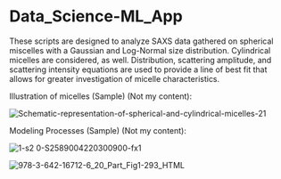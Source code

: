 # Data_Science-ML_App
These scripts are designed to analyze SAXS data gathered on spherical miscelles with a Gaussian and Log-Normal size distribution. Cylindrical micelles are considered, as well. Distribution, scattering amplitude, and scattering intensity equations are used to provide a line of best fit that allows for greater investigation of micelle characteristics.

Illustration of micelles (Sample) (Not my content): 

![Schematic-representation-of-spherical-and-cylindrical-micelles-21](https://user-images.githubusercontent.com/75232089/150587711-cb972e08-a31e-4ac0-a193-18c748a2a6c3.png)

Modeling Processes (Sample) (Not my content):

![1-s2 0-S2589004220300900-fx1](https://user-images.githubusercontent.com/75232089/150587727-d2712d17-ba3e-4a4b-a5f9-8a4ab10927c2.jpg)

![978-3-642-16712-6_20_Part_Fig1-293_HTML](https://user-images.githubusercontent.com/75232089/150587736-23f173fc-c2f4-45e2-bf68-3ec0ab96af26.png)

